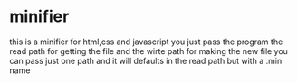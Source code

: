 # minifier
this is a minifier for html,css  and javascript
you just pass the program the read path for getting the file and the wirte path for making the new file
you can pass just one path and it will defaults in the read path but with a .min name

